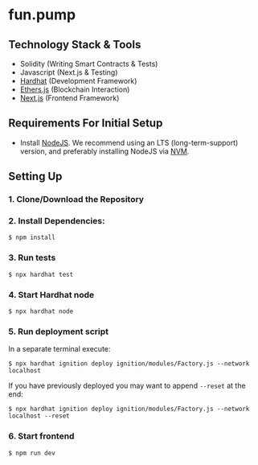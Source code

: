 # fun.pump

## Technology Stack & Tools

- Solidity (Writing Smart Contracts & Tests)
- Javascript (Next.js & Testing)
- [Hardhat](https://hardhat.org/) (Development Framework)
- [Ethers.js](https://docs.ethers.io/v5/) (Blockchain Interaction)
- [Next.js](https://nextjs.org/) (Frontend Framework)

## Requirements For Initial Setup
- Install [NodeJS](https://nodejs.org/en/). We recommend using an LTS (long-term-support) version, and preferably installing NodeJS via [NVM](https://github.com/nvm-sh/nvm#intro).

## Setting Up
### 1. Clone/Download the Repository

### 2. Install Dependencies:
`$ npm install`

### 3. Run tests
`$ npx hardhat test`

### 4. Start Hardhat node
`$ npx hardhat node`

### 5. Run deployment script
In a separate terminal execute:

`$ npx hardhat ignition deploy ignition/modules/Factory.js --network localhost`

If you have previously deployed you may want to append `--reset` at the end:

`$ npx hardhat ignition deploy ignition/modules/Factory.js --network localhost --reset`

### 6. Start frontend
`$ npm run dev`